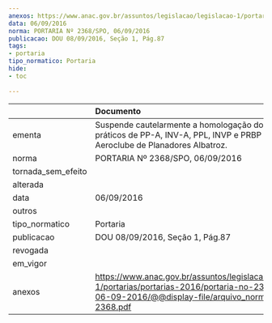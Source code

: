 ```yaml
---
anexos: https://www.anac.gov.br/assuntos/legislacao/legislacao-1/portarias/portarias-2016/portaria-no-2368-spo-06-09-2016/@@display-file/arquivo_norma/PA2016-2368.pdf
data: 06/09/2016
norma: PORTARIA Nº 2368/SPO, 06/09/2016
publicacao: DOU 08/09/2016, Seção 1, Pág.87
tags:
- portaria
tipo_normatico: Portaria
hide: 
- toc 
 
---
```


|                    | Documento                                                                                                                                                      |
|:-------------------|:---------------------------------------------------------------------------------------------------------------------------------------------------------------|
| ementa             | Suspende cautelarmente a homologação dos cursos práticos de PP-A, INV-A, PPL, INVP e PRBP do Aeroclube de Planadores Albatroz.                                 |
| norma              | PORTARIA Nº 2368/SPO, 06/09/2016                                                                                                                               |
| tornada_sem_efeito |                                                                                                                                                                |
| alterada           |                                                                                                                                                                |
| data               | 06/09/2016                                                                                                                                                     |
| outros             |                                                                                                                                                                |
| tipo_normatico     | Portaria                                                                                                                                                       |
| publicacao         | DOU 08/09/2016, Seção 1, Pág.87                                                                                                                                |
| revogada           |                                                                                                                                                                |
| em_vigor           |                                                                                                                                                                |
| anexos             | https://www.anac.gov.br/assuntos/legislacao/legislacao-1/portarias/portarias-2016/portaria-no-2368-spo-06-09-2016/@@display-file/arquivo_norma/PA2016-2368.pdf |